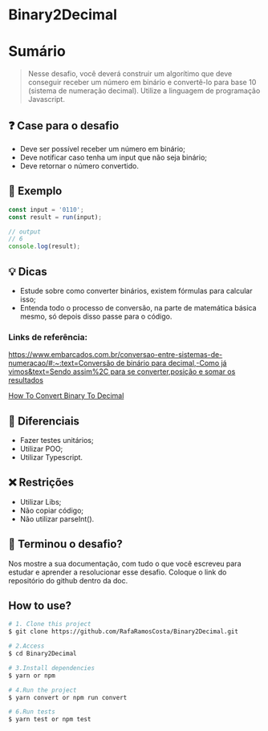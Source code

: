 # Binary2Decimal

# Sumário

> Nesse desafio, você deverá construir um algorítimo que deve conseguir receber um número em binário e convertê-lo para base 10 (sistema de numeração decimal). Utilize a linguagem de programação Javascript.
> 

## ❓ Case para o desafio

- Deve ser possível receber um número em binário;
- Deve notificar caso tenha um input que não seja binário;
- Deve retornar o número convertido.

## 🎲 Exemplo

```jsx
const input = '0110';
const result = run(input);

// output
// 6
console.log(result);
```

## 💡 Dicas

- Estude sobre como converter binários, existem fórmulas para calcular isso;
- Entenda todo o processo de conversão, na parte de matemática básica mesmo, só depois disso passe para o código.

### Links de referência:

[https://www.embarcados.com.br/conversao-entre-sistemas-de-numeracao/#:~:text=Conversão de binário para decimal,-Como já vimos&text=Sendo assim%2C para se converter,posição e somar os resultados](https://www.embarcados.com.br/conversao-entre-sistemas-de-numeracao/#:~:text=Convers%C3%A3o%20de%20bin%C3%A1rio%20para%20decimal,-Como%20j%C3%A1%20vimos&text=Sendo%20assim%2C%20para%20se%20converter,posi%C3%A7%C3%A3o%20e%20somar%20os%20resultados)

[How To Convert Binary To Decimal](https://www.youtube.com/watch?v=VLflTjd3lWA&ab_channel=TheOrganicChemistryTutor)

## 👾 Diferenciais

- Fazer testes unitários;
- Utilizar POO;
- Utilizar Typescript.

## ❌ Restrições

- Utilizar Libs;
- Não copiar código;
- Não utilizar parseInt().

## 🚀 Terminou o desafio?

Nos mostre a sua documentação, com tudo o que você escreveu para estudar e aprender a resolucionar esse desafio. Coloque o link do repositório do github dentro da doc.

## How to use?

```bash
# 1. Clone this project
$ git clone https://github.com/RafaRamosCosta/Binary2Decimal.git

# 2.Access
$ cd Binary2Decimal

# 3.Install dependencies
$ yarn or npm

# 4.Run the project
$ yarn convert or npm run convert

# 6.Run tests
$ yarn test or npm test
```